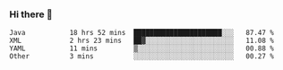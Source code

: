 ### Hi there 👋

<!--
**urzz/urzz** is a ✨ _special_ ✨ repository because its `README.md` (this file) appears on your GitHub profile.

Here are some ideas to get you started:

- 🔭 I’m currently working on ...
- 🌱 I’m currently learning ...
- 👯 I’m looking to collaborate on ...
- 🤔 I’m looking for help with ...
- 💬 Ask me about ...
- 📫 How to reach me: ...
- 😄 Pronouns: ...
- ⚡ Fun fact: ...
-->

<!--START_SECTION:waka-->

```text
Java           18 hrs 52 mins  ██████████████████████░░░   87.47 %
XML            2 hrs 23 mins   ██▓░░░░░░░░░░░░░░░░░░░░░░   11.08 %
YAML           11 mins         ▒░░░░░░░░░░░░░░░░░░░░░░░░   00.88 %
Other          3 mins          ░░░░░░░░░░░░░░░░░░░░░░░░░   00.27 %
```

<!--END_SECTION:waka-->
